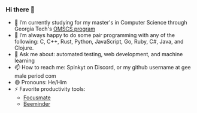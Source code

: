 ### Hi there 👋

- 🌱 I’m currently studying for my master's in Computer Science through Georgia Tech's [OMSCS program](https://omscs.gatech.edu/prospective-students/faq)
- 👥 I’m always happy to do some pair programming with any of the following: C, C++, Rust, Python, JavaScript, Go, Ruby, C#, Java, and Clojure. 
- 💬 Ask me about: automated testing, web development, and machine learning
- 📫 How to reach me: Spinkyt on Discord, or my github username at gee male period com
- 😄 Pronouns: He/Him
- ⚡ Favorite productivity tools:
  - [Focusmate](https://www.focusmate.com/)
  - [Beeminder](https://www.beeminder.com/)
